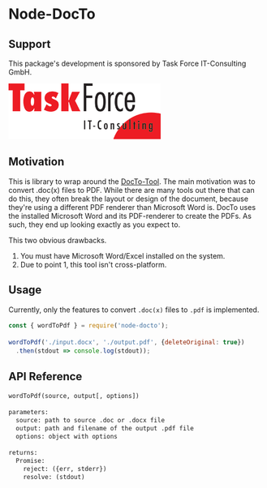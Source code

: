 # Node-DocTo

## Support

This package's development is sponsored by Task Force IT-Consulting GmbH.

[![Task Force IT-Consulting Logo](./assets/task-force-logo.png)](https://taskforce-it.de)

## Motivation 

This is library to wrap around the [DocTo-Tool](https://github.com/tobya/DocTo). The main motivation was to convert .doc(x) files to PDF. While there are many tools out there that can do this, they often break the layout or design of the document, because they're using a different PDF renderer than Microsoft Word is. DocTo uses the installed Microsoft Word and its PDF-renderer to create the PDFs. As such, they end up looking exactly as you expect to. 

This two obvious drawbacks. 

1. You must have Microsoft Word/Excel installed on the system.
1. Due to point 1, this tool isn't cross-platform.


## Usage

Currently, only the features to convert `.doc(x)` files to `.pdf` is implemented.

```js
const { wordToPdf } = require('node-docto');

wordToPdf('./input.docx', './output.pdf', {deleteOriginal: true})
  .then(stdout => console.log(stdout));
```

## API Reference

```
wordToPdf(source, output[, options])

parameters:
  source: path to source .doc or .docx file
  output: path and filename of the output .pdf file
  options: object with options

returns:
  Promise:
    reject: ({err, stderr})
    resolve: (stdout)
```